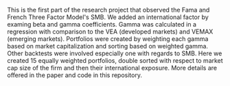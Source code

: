 This is the first part of the research project that observed the Fama and French Three Factor Model's SMB. We added an international factor by examing beta and gamma coefficients. Gamma was calculated in a regression with comparison to the VEA (developed markets) and VEMAX (emerging markets). Portfolios were created by weighting each gamma based on market capitalization and sorting based on weighted gamma. Other backtests were involved especially one with regards to SMB. Here we created 15 equally weighted portfolios, double sorted with respect to market cap size of the firm and then their international exposure. More details are offered in the paper and code in this repository. 
